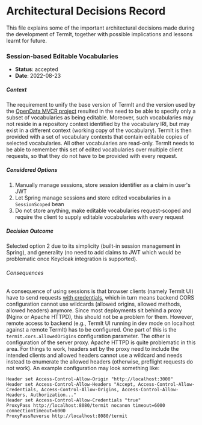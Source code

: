 # Architectural Decisions Record

This file explains some of the important architectural decisions made during the development of TermIt, together with
possible implications and lessons learnt for future.

### Session-based Editable Vocabularies
- **Status**: accepted
- **Date**: 2022-08-23

##### Context

The requirement to unify the base version of TermIt and the version used by the [OpenData MVCR project](https://github.com/opendata-mvcr)
resulted in the need to be able to specify only a subset of vocabularies as being editable. Moreover, such vocabularies
may not reside in a repository context identified by the vocabulary IRI, but may exist in a different context (working copy of the vocabulary).
TermIt is then provided with a set of vocabulary contexts that contain editable copies of selected vocabularies. All other vocabularies
are read-only.
TermIt needs to be able to remember this set of edited vocabularies over multiple client requests, so that they do not have to be provided
with every request.

##### Considered Options

1. Manually manage sessions, store session identifier as a claim in user's JWT
2. Let Spring manage sessions and store edited vocabularies in a `SessionScoped` bean
3. Do not store anything, make editable vocabularies request-scoped and require the client to supply editable vocabularies with every request

##### Decision Outcome

Selected option 2 due to its simplicity (built-in session management in Spring), and generality (no need to add claims to JWT which would be problematic
once Keycloak integration is supported).

###### Consequences

A consequence of using sessions is that browser clients (namely TermIt UI) have to send requests [with credentials](https://developer.mozilla.org/en-US/docs/Web/API/XMLHttpRequest/withCredentials),
which in turn means backend CORS configuration cannot use wildcards (allowed origins, allowed methods, allowed headers) anymore.
Since most deployments sit behind a proxy (Nginx or Apache HTTPD), this should not be a problem for them. However, remote access
to backend (e.g., TermIt UI running in dev mode on localhost against a remote TermIt) has to be configured. One part of this is
the `termit.cors.allowedOrigins` configuration parameter. The other is configuration of the server proxy. Apache HTTPD is quite
problematic in this area. For things to work, headers set by the proxy need to include the intended clients and allowed headers
cannot use a wildcard and needs instead to enumerate the allowed headers (otherwise, preflight requests do not work). An example
configuration may look something like:

```
Header set Access-Control-Allow-Origin "http://localhost:3000"
Header set Access-Control-Allow-Headers "Accept, Access-Control-Allow-Credentials, Access-Control-Allow-Origins, Access-Control-Allow-Headers, Authorization..."
Header set Access-Control-Allow-Credentials "true"
ProxyPass http://localhost:8080/termit nocanon timeout=6000 connectiontimeout=6000
ProxyPassReverse http://localhost:8080/termit
```
